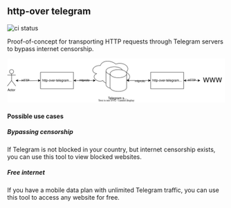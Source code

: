 ## http-over telegram

![ci status](https://github.com/xxdondi/http-over-telegram/actions/workflows/go.yml/badge.svg)

Proof-of-concept for transporting HTTP requests through Telegram servers to bypass internet censorship.

![diagram](./.github/img/http-over-telegram.drawio.svg)

#### Possible use cases

##### Bypassing censorship

If Telegram is not blocked in your country, but internet censorship exists, you can use this tool to view blocked websites.

##### Free internet

If you have a mobile data plan with unlimited Telegram traffic, you can use this tool to access any website for free.
